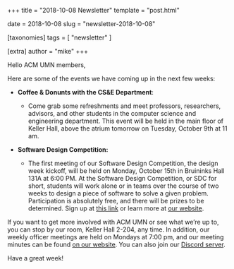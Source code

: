 +++
title = "2018-10-08 Newsletter"
template = "post.html"

date = 2018-10-08
slug = "newsletter-2018-10-08"

[taxonomies]
tags = [ "newsletter" ]

[extra]
author = "mike"
+++

<!-- more -->

Hello ACM UMN members,

Here are some of the events we have coming up in the next few weeks:
 
 - **Coffee & Donunts with the CS&E Department**:
   - Come grab some refreshments and meet professors, researchers, advisors, and other students in the computer science and engineering department. This event will be held in the main floor of Keller Hall, above the atrium tomorrow on Tuesday, October 9th at 11 am.

 - **Software Design Competition:**
   - The first meeting of our Software Design Competition, the design week kickoff, will be held on Monday, October 15th in Bruininks Hall 131A at 6:00 PM. At the Software Design Competition, or SDC for short, students will work alone or in teams over the course of two weeks to design a piece of software to solve a given problem. Participation is absolutely free, and there will be prizes to be determined. Sign up at [this link](https://z.umn.edu/sdcf18) or learn more at [our website](https://acm.umn.edu/events).

If you want to get more involved with ACM UMN or see what we’re up to, you can stop by our room, Keller Hall 2-204, any time. In addition, our weekly officer meetings are held on Mondays at 7:00 pm, and our meeting minutes can be found [on our website](https://acm.umn.edu/meeting-minutes). You can also join our [Discord server](https://z.umn.edu/acm-discord).

Have a great week!

